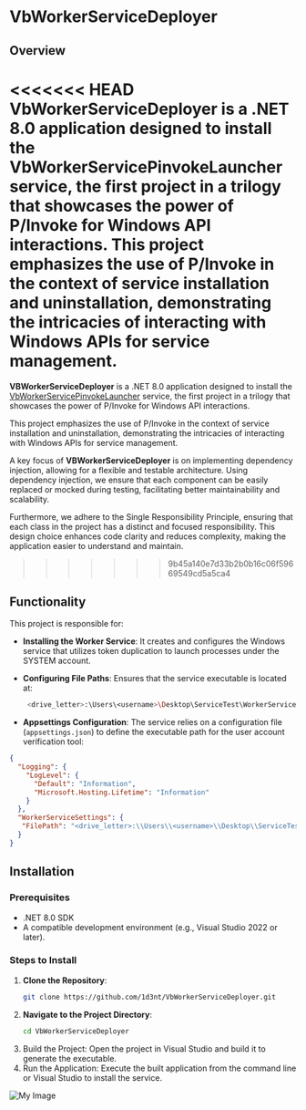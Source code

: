 # VbWorkerServiceDeployer

## Overview
<<<<<<< HEAD
**VbWorkerServiceDeployer** is a .NET 8.0 application designed to install the **VbWorkerServicePinvokeLauncher** service, the first project in a trilogy that showcases the power of P/Invoke for Windows API interactions. This project emphasizes the use of P/Invoke in the context of service installation and uninstallation, demonstrating the intricacies of interacting with Windows APIs for service management.
=======
**VBWorkerServiceDeployer** is a .NET 8.0 application designed to install the [VbWorkerServicePinvokeLauncher](https://github.com/1d3nt/VbWorkerServicePinvokeLauncher) service, the first project in a trilogy that showcases the power of P/Invoke for Windows API interactions. 

This project emphasizes the use of P/Invoke in the context of service installation and uninstallation, demonstrating the intricacies of interacting with Windows APIs for service management. 

A key focus of **VBWorkerServiceDeployer** is on implementing dependency injection, allowing for a flexible and testable architecture. Using dependency injection, we ensure that each component can be easily replaced or mocked during testing, facilitating better maintainability and scalability.

Furthermore, we adhere to the Single Responsibility Principle, ensuring that each class in the project has a distinct and focused responsibility. This design choice enhances code clarity and reduces complexity, making the application easier to understand and maintain.
>>>>>>> 9b45a140e7d33b2b0b16c06f59669549cd5a5ca4

## Functionality
This project is responsible for:
- **Installing the Worker Service**: It creates and configures the Windows service that utilizes token duplication to launch processes under the SYSTEM account.
- **Configuring File Paths**: Ensures that the service executable is located at:

  ```bash
   <drive_letter>:\Users\<username>\Desktop\ServiceTest\WorkerService\VbWorkerServicePinvokeLauncher.exe
  ```
  
- **Appsettings Configuration**: The service relies on a configuration file (`appsettings.json`) to define the executable path for the user account verification tool:
```json
{
  "Logging": {
    "LogLevel": {
      "Default": "Information",
      "Microsoft.Hosting.Lifetime": "Information"
    }
  },
  "WorkerServiceSettings": {
   "FilePath": "<drive_letter>:\\Users\\<username>\\Desktop\\ServiceTest\\ExampleExecutable\\VbUserAccountTypeChecker.exe"
  }
}
```

## Installation
### Prerequisites
- .NET 8.0 SDK
- A compatible development environment (e.g., Visual Studio 2022 or later).

### Steps to Install
1. **Clone the Repository**:
   ```bash
   git clone https://github.com/1d3nt/VbWorkerServiceDeployer.git
   ```
2. **Navigate to the Project Directory**:
    ```bash
    cd VbWorkerServiceDeployer
    ```
3. Build the Project: Open the project in Visual Studio and build it to generate the executable.
4. Run the Application: Execute the built application from the command line or Visual Studio to install the service.

![My Image](https://i.imgur.com/j9GatYU.png)
